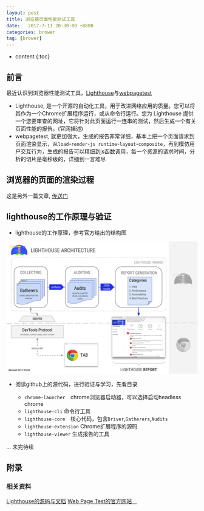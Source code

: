 ```yaml
---
layout: post
title: 浏览器页面性能测试工具
date:   2017-7-11 20:30:00 +0800
categories: brower 
tag: [brower]
---
```


* content
{:toc}
 
## 前言

最近认识到浏览器性能测试工具，[Lighthouse][1]与[webpagetest][2]

- Lighthouse, 是一个开源的自动化工具，用于改进网络应用的质量。您可以将其作为一个Chrome扩展程序运行，或从命令行运行。您为 Lighthouse 提供一个您要审查的网址，它将针对此页面运行一连串的测试，然后生成一个有关页面性能的报告。(官网描述)
- webpagetest, 就更加强大，生成的报告非常详细，基本上把一个页面请求到页面渲染显示，从`load`-`render`-`js runtime`-`layout`-`composite`，再到模仿用户交互行为，生成的报告可以精细到js函数调用，每一个资源的请求时间，分析的切片是毫秒级的，详细到一言难尽

## 浏览器的页面的渲染过程

这是另外一篇文章, [传送门][3]

## lighthouse的工作原理与验证

- lighthouse的工作原理，参考官方给出的结构图

![Lighthouse Architecture](https://raw.githubusercontent.com/GoogleChrome/lighthouse/master/assets/architecture.jpg)

- 阅读github上的源代码，进行验证与学习，先看目录

    + `chrome-launcher`　chrome浏览器启动器，可以选择启动headless chrome
    + `lighthouse-cli` 命令行工具
    + `lighthouse-core`　核心代码，包含`Driver`,`Gatherers`,`Audits`
    + `lighthouse-extension` Chrome扩展程序的源码
    + `lighthouse-viewer`  生成报告的工具


... 未完待续

## 附录

### 相关资料

[Lighthouse的源码与文档][1]
[Web Page Test的官方网站　][2]

[1]:https://github.com/GoogleChrome/lighthouse/blob/master/docs/architecture.md

[2]:https://www.webpagetest.org/

[3]:http://blog.lightfish.cn/2017/07/17/brower-render/

